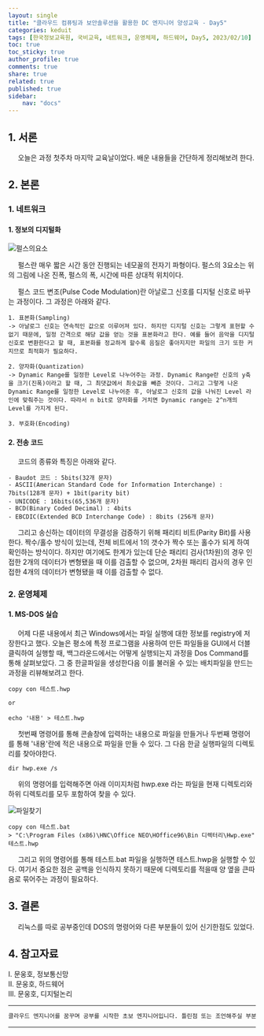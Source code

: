 ```yaml
---
layout: single
title: "클라우드 컴퓨팅과 보안솔루션을 활용한 DC 엔지니어 양성교육 - Day5"
categories: keduit
tags: [한국정보교육원, 국비교육, 네트워크, 운영체제, 하드웨어, Day5, 2023/02/10]
toc: true
toc_sticky: true
author_profile: true
comments: true
share: true
related: true
published: true
sidebar: 
    nav: "docs"
---
```


## 1. 서론  

&nbsp;&nbsp;&nbsp;&nbsp; 오늘은 과정 첫주차 마지막 교육날이었다. 배운 내용들을 간단하게 정리해보려 한다.

## 2. 본론  

### 1. 네트워크   

#### 1. 정보의 디지털화

![펄스의요소](https://user-images.githubusercontent.com/124491456/217979359-ec74388e-30f7-42d9-b806-bc6d4815b04a.png)

&nbsp;&nbsp;&nbsp;&nbsp; 펄스란 매우 짧은 시간 동안 진행되는 네모꼴의 전자기 파형이다. 펄스의 3요소는 위의 그림에 나온 진폭, 펄스의 폭, 시간에 따른 상대적 위치이다.

&nbsp;&nbsp;&nbsp;&nbsp; 펄스 코드 변조(Pulse Code Modulation)란 아날로그 신호를 디지털 신호로 바꾸는 과정이다. 그 과정은 아래와 같다.

```
1. 표본화(Sampling)
-> 아날로그 신호는 연속적인 값으로 이루어져 있다. 하지만 디지털 신호는 그렇게 표현할 수 없기 때문에, 일정 간격으로 해당 값을 얻는 것을 표본화라고 한다. 예를 들어 음악을 디지털 신호로 변환한다고 할 때, 표본화를 정교하게 할수록 음질은 좋아지지만 파일의 크기 또한 커지므로 최적화가 필요하다.

2. 양자화(Quantization)
-> Dynamic Range를 일정한 Level로 나누어주는 과정. Dynamic Range란 신호의 y축을 크기(진폭)이라고 할 때, 그 최댓값에서 최솟값을 빼준 것이다. 그리고 그렇게 나온 Dynamic Range를 일정한 Level로 나누어준 후, 아날로그 신호의 값을 나눠진 Level 라인에 맞춰주는 것이다. 따라서 n bit로 양자화를 거치면 Dynamic range는 2^n개의 Level를 가지게 된다.

3. 부호화(Encoding)
```

#### 2. 전송 코드

&nbsp;&nbsp;&nbsp;&nbsp; 코드의 종류와 특징은 아래와 같다.

```
- Baudot 코드 : 5bits(32개 문자)
- ASCII(American Standard Code for Information Interchange) : 7bits(128개 문자) + 1bit(parity bit)
- UNICODE : 16bits(65,536개 문자)
- BCD(Binary Coded Decimal) : 4bits
- EBCDIC(Extended BCD Interchange Code) : 8bits (256개 문자)
```

&nbsp;&nbsp;&nbsp;&nbsp; 그리고 송신하는 데이터의 무결성을 검증하기 위해 패리티 비트(Parity Bit)를 사용한다. 짝수/홀수 방식이 있는데, 전체 비트에서 1의 갯수가 짝수 또는 홀수가 되게 하여 확인하는 방식이다. 하지만 여기에도 한계가 있는데 단순 패리티 검사(1차원)의 경우 인접한 2개의 데이터가 변형됐을 때 이를 검출할 수 없으며, 2차원 패리티 검사의 경우 인접한 4개의 데이터가 변형됐을 때 이를 검출할 수 없다.

### 2. 운영체제

#### 1. MS-DOS 실습

&nbsp;&nbsp;&nbsp;&nbsp; 어제 다룬 내용에서 최근 Windows에서는 파일 실행에 대한 정보를 registry에 저장한다고 했다. 오늘은 평소에 특정 프로그램을 사용하여 만든 파일들을 GUI에서 더블클릭하여 실행할 때, 백그라운드에서는 어떻게 실행되는지 과정을 Dos Command를 통해 살펴보았다. 그 중 한글파일을 생성한다음 이를 불러올 수 있는 배치파일을 만드는 과정을 리뷰해보려고 한다. 

```
copy con 테스트.hwp

or

echo '내용' > 테스트.hwp
```

&nbsp;&nbsp;&nbsp;&nbsp; 첫번째 명령어를 통해 콘솔창에 입력하는 내용으로 파일을 만들거나 두번째 명령어를 통해 '내용'란에 적은 내용으로 파일을 만들 수 있다. 그 다음 한글 실행파일의 디렉토리를 찾아야한다.

```
dir hwp.exe /s
```

&nbsp;&nbsp;&nbsp;&nbsp; 위의 명령어를 입력해주면 아래 이미지처럼 hwp.exe 라는 파일을 현재 디렉토리와 하위 디렉토리를 모두 포함하여 찾을 수 있다.

![파일찾기](https://user-images.githubusercontent.com/124491456/218028059-864f8f23-b3b1-447e-b388-9b638edd1a58.png)

```
copy con 테스트.bat
> "C:\Program Files (x86)\HNC\Office NEO\HOffice96\Bin 디렉터리\Hwp.exe" 테스트.hwp
```

&nbsp;&nbsp;&nbsp;&nbsp; 그리고 위의 명령어를 통해 테스트.bat 파일을 실행하면 테스트.hwp을 실행할 수 있다. 여기서 중요한 점은 공백을 인식하지 못하기 때문에 디렉토리를 적을때 양 옆을 큰따옴로 묶어주는 과정이 필요하다.

## 3. 결론  

&nbsp;&nbsp;&nbsp;&nbsp; 리눅스를 따로 공부중인데 DOS의 명령어와 다른 부분들이 있어 신기한점도 있었다.

## 4. 참고자료  

Ⅰ. 문웅호, 정보통신망   
Ⅱ. 문웅호, 하드웨어   
Ⅲ. 문웅호, 디지털논리   

---

```bash
클라우드 엔지니어를 꿈꾸며 공부를 시작한 초보 엔지니어입니다. 틀린점 또는 조언해주실 부분이 있으시면 친절하게 댓글 부탁드립니다. 방문해 주셔서 감사합니다 :)
```

---
